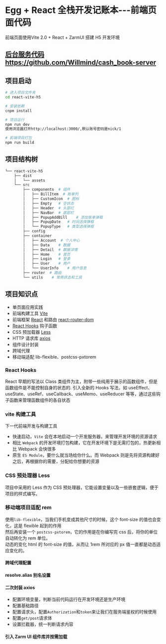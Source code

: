 # Egg + React 全栈开发记账本---前端页面代码



前端页面使用Vite 2.0 + React + ZarmUI 搭建 H5 开发环境

## [后台服务代码https://github.com/Willmind/cash_book-server](https://github.com/Willmind/cash_book-server)

## 项目启动

```bash
# 进入项目文件夹
cd react-vite-h5

# 安装依赖
cnpm install

# 项目运行
npm run dev
使用浏览器打开http://localhost:3000/,默认账号密码是nick/1

# 前端项目打包
npm run build
```
## 项目结构树
```bash
└── react-vite-h5
    ├── dist
    │   └── assets
    └── src
        ├── components  # 组件
        │   ├── BillItem  # 账单列
        │   ├── CustomIcon	# 图标
        │   ├── Empty	# 空状态
        │   ├── Header	# 头部烂
        │   ├── NavBar	# 底部栏
        │   ├── PopupAddBill	# 添加账单弹框
        │   ├── PopupDate	# 时间选择弹框
        │   └── PopupType	# 类型选择弹框
        ├── config
        ├── container
        │   ├── Account  # 个人中心
        │   ├── Data	# 数据
        │   ├── Detail	# 数据详情
        │   ├── Home	# 首页
        │   ├── Login	# 登录
        │   ├── User	# 用户
        │   └── UserInfo	# 用户信息
        ├── router	# 路由
        └── utils	 # 常用状态和工具
```
## 项目知识点
- 单页面应用实践
- 前端构建工具 [Vite](https://cn.vitejs.dev/)
- 前端框架 [React](https://react.docschina.org/) 和路由 [react-router-dom](https://www.npmjs.com/package/react-router-dom)
- [React Hooks](https://react.docschina.org/docs/hooks-intro.html) 钩子函数
- CSS 预加载器 [Less](https://less.bootcss.com/)
- HTTP 请求库 [axios](http://www.axios-js.com/)
- 组件设计封装
- 跨域代理
- 移动端适配 lib-flexible、postcss-pxtorem

### React Hooks
React 早期的写法以 Class 类组件为主，附带一些纯用于展示的函数组件，但是函数组件是不能控制自身的状态的. 
引入全新的 Hooks 写法，如 useEffect、useState、useRef、useCallback、useMemo、useReducer 等等，通过这些钩子函数来管理函数组件的各自状态

### vite 构建工具
下一代前端开发与构建工具
- 快速启动，`Vite` 会在本地启动一个开发服务器，来管理开发环境的资源请求
- 相比 `Webpack` 的开发环境打包构建，它在开发环境下是无需打包的，热更新相比 Webpack 会快很多
- 原生 `ES Module`，要什么就当场给你什么。而 Webpack 则是先将资源构建好之后，再根据你的需要，分配给你想要的资源

### CSS 预处理器 Less
项目中采用的 Less 作为 CSS 预处理器，它能设置变量以及一些嵌套逻辑，便于项目的样式编写。

### 移动端项目适配 rem
使用`lib-flexible`，当我们手机变成其他尺寸的时候，这个 font-size 的值也会变化，这是 flexible 起到的作用  
然后再安装一个 `postcss-pxtorem`，它的作用是在你编写完 css 后，将你的单位自动转化为 rem 单位。  
动态的变化 html 的 font-size 的值，从而让 1rem 所对应的 px 值一直都是动态适应变化的。

#### 跨域代理配置 

#### resolve.alias 别名设置

#### 二次封装 axios
- 配置环境变量，判断当前代码运行在开发环境还是生产环境
- 配置基础路径
- 配置请求头，配置`Authorization`和`token`来让我们在服务端鉴权的时候使用
- 配置`get/post`请求体
- 设置拦截器，统一判断请求内容

#### 引入 Zarm UI 组件库并按需加载



